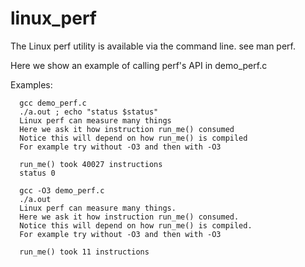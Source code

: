 # linux_perf
The Linux perf utility is available via the command line.
see man perf.

Here we show an example of calling perf's API in demo_perf.c

Examples:
```
  gcc demo_perf.c
  ./a.out ; echo "status $status"
  Linux perf can measure many things
  Here we ask it how instruction run_me() consumed
  Notice this will depend on how run_me() is compiled
  For example try without -O3 and then with -O3
  
  run_me() took 40027 instructions
  status 0

  gcc -O3 demo_perf.c
  ./a.out 
  Linux perf can measure many things. 
  Here we ask it how instruction run_me() consumed. 
  Notice this will depend on how run_me() is compiled. 
  For example try without -O3 and then with -O3 
  
  run_me() took 11 instructions
```

